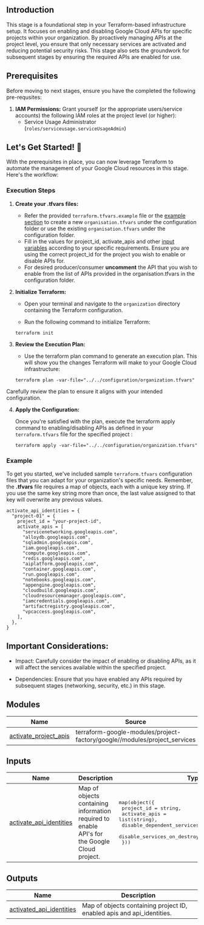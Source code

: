 ## Introduction

This stage is a foundational step in your Terraform-based infrastructure setup. It focuses on enabling and disabling Google Cloud APIs for specific projects within your organization. By proactively managing APIs at the project level, you ensure that only necessary services are activated and reducing potential security risks. This stage also sets the groundwork for subsequent stages by ensuring the required APIs are enabled for use.

## Prerequisites

Before moving to next stages, ensure you have the completed the following pre-requsites:

1. **IAM Permissions:** Grant yourself (or the appropriate users/service accounts) the following IAM roles at the project level (or higher):
    * Service Usage Administrator (`roles/serviceusage.serviceUsageAdmin`)

## Let's Get Started! 🚀
With the prerequisites in place, you can now leverage Terraform to automate the management of your Google Cloud resources in this stage. Here's the workflow:

### Execution Steps

1. **Create your .tfvars files:**
    * Refer the provided `terraform.tfvars.example` file or the [example section](#example) to create a new `organisation.tfvars` under the configuration folder or use the existing `organisation.tfvars` under the configuration folder.
    * Fill in the values for project_id, activate_apis and other [input variables](#inputs)  according to your specific requirements. Ensure you are using the correct project_id for the project you wish to enable or disable APIs for.
    * For desired producer/consumer **uncomment** the API that you wish to enable from the list of APIs provided in the organisation.tfvars in the configuration folder.

2. **Initialize Terraform:**

    * Open your terminal and navigate to the `organization` directory containing the Terraform configuration.

    * Run the following command to initialize Terraform:

    ```
    terraform init
    ```
3. **Review the Execution Plan:**

    * Use the terraform plan command to generate an execution plan. This will show you the changes Terraform will make to your Google Cloud infrastructure:

    ```
    terraform plan -var-file="../../configuration/organization.tfvars"
    ```

Carefully review the plan to ensure it aligns with your intended configuration.

4. **Apply the Configuration:**

    Once you're satisfied with the plan, execute the terraform apply command to enabling/disabling APIs as defined in your `terraform.tfvars` file for the specified project :

    ```
    terraform apply -var-file="../../configuration/organization.tfvars"
    ```


### Example

To get you started, we've included sample `terraform.tfvars` configuration files that you can adapt for your organization's specific needs. Remember, the **.tfvars** file requires a map of objects, each with a unique key string. If you use the same key string more than once, the last value assigned to that key will overwrite any previous values.

  ```hcl
  activate_api_identities = {
    "project-01" = {
      project_id = "your-project-id",
      activate_apis = [
        "servicenetworking.googleapis.com",
        "alloydb.googleapis.com",
        "sqladmin.googleapis.com",
        "iam.googleapis.com",
        "compute.googleapis.com",
        "redis.googleapis.com",
        "aiplatform.googleapis.com",
        "container.googleapis.com",
        "run.googleapis.com",
        "notebooks.googleapis.com",
        "appengine.googleapis.com",
        "cloudbuild.googleapis.com",
        "cloudresourcemanager.googleapis.com",
        "iamcredentials.googleapis.com", 
        "artifactregistry.googleapis.com",
        "vpcaccess.googleapis.com",
      ],
    },
  }
  ```

## Important Considerations:

* Impact: Carefully consider the impact of enabling or disabling APIs, as it will affect the services available within the specified project.

* Dependencies: Ensure that you have enabled any APIs required by subsequent stages (networking, security, etc.) in this stage.

<!-- BEGIN_TF_DOCS -->

## Modules

| Name | Source | Version |
|------|--------|---------|
| <a name="module_activate_project_apis"></a> [activate\_project\_apis](#module\_activate\_project\_apis) | terraform-google-modules/project-factory/google//modules/project_services | 15.0.1 |

## Inputs

| Name | Description | Type | Default | Required |
|------|-------------|------|---------|:--------:|
| <a name="input_activate_api_identities"></a> [activate\_api\_identities](#input\_activate\_api\_identities) | Map of objects containing information required to enable API's for the Google Cloud project. | <pre>map(object({<br>    project_id                  = string,<br>    activate_apis               = list(string),<br>    disable_dependent_services  = optional(bool, false)<br>    disable_services_on_destroy = optional(bool, false)<br>  }))</pre> | n/a | yes |

## Outputs

| Name | Description |
|------|-------------|
| <a name="output_activated_api_identities"></a> [activated\_api\_identities](#output\_activated\_api\_identities) | Map of objects containing project ID, enabled apis and api\_identities. |
<!-- END_TF_DOCS -->